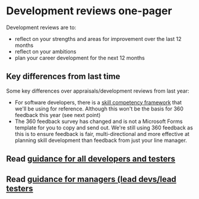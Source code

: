 
# Development reviews one-pager

Development reviews are to:
* reflect on your strengths and areas for improvement over the last 12 months  
* reflect on your ambitions
* plan your career development for the next 12 months 

## Key differences from last time
Some key differences over appraisals/development reviews from last year: 

* For software developers, there is a [skill competency framework](../skill-framework/skill-framework.md) that we'll be using for reference.  Although this won't be the basis for 360 feedback this year (see next point)
* The 360 feedback survey has changed and is not a Microsoft Forms template for you to copy and send out.  We're still using 360 feedback as this is to ensure feedback is fair, multi-directional and more effective at planning skill development than feedback from just your line manager.

## Read [guidance for all developers and testers](guidance-for-developers.md)

## Read [guidance for managers (lead devs/lead testers](guidance-for-managers.md)
  
